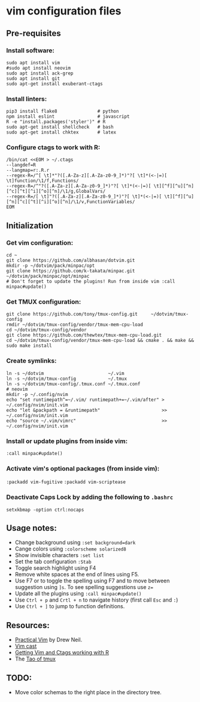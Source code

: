 # **vim** configuration files



## Pre-requisites


### Install software:

```
sudo apt install vim
#sudo apt install neovim
sudo apt install ack-grep
sudo apt install git
sudo apt-get install exuberant-ctags
```


### Install linters:

```
pip3 install flake8               # python
npm install eslint                # javascript
R -e "install.packages('styler')" # R
sudo apt-get install shellcheck   # bash
sudo apt-get install chktex       # latex
```


### Configure ctags to work with R:

```
/bin/cat <<EOM > ~/.ctags
--langdef=R
--langmap=r:.R.r
--regex-R=/^[ \t]*"?([.A-Za-z][.A-Za-z0-9_]*)"?[ \t]*(<-|=)[ \t]function/\1/f,Functions/
--regex-R=/^"?([.A-Za-z][.A-Za-z0-9_]*)"?[ \t]*(<-|=)[ \t][^f][^u][^n][^c][^t][^i][^o][^n]/\1/g,GlobalVars/
--regex-R=/[ \t]"?([.A-Za-z][.A-Za-z0-9_]*)"?[ \t]*(<-|=)[ \t][^f][^u][^n][^c][^t][^i][^o][^n]/\1/v,FunctionVariables/
EOM
```


## Initialization


### Get vim configuration:

```
cd ~
git clone https://github.com/albhasan/dotvim.git
mkdir -p ~/dotvim/pack/minpac/opt
git clone https://github.com/k-takata/minpac.git ~/dotvim/pack/minpac/opt/minpac
# Don't forget to update the plugins! Run from inside vim :call minpac#update()
```


### Get TMUX configuration:

```
git clone https://github.com/tony/tmux-config.git     ~/dotvim/tmux-config
rmdir ~/dotvim/tmux-config/vendor/tmux-mem-cpu-load
cd ~/dotvim/tmux-config/vendor
git clone https://github.com/thewtex/tmux-mem-cpu-load.git
cd ~/dotvim/tmux-config/vendor/tmux-mem-cpu-load && cmake . && make && sudo make install
```


### Create symlinks:

```
ln -s ~/dotvim                        ~/.vim                          
ln -s ~/dotvim/tmux-config            ~/.tmux
ln -s ~/dotvim/tmux-config/.tmux.conf ~/.tmux.conf
# neovim
mkdir -p ~/.config/nvim
echo "set runtimepath^=~/.vim/ runtimepath+=~/.vim/after" >  ~/.config/nvim/init.vim
echo "let &packpath = &runtimepath"                       >> ~/.config/nvim/init.vim
echo "source ~/.vim/vimrc"                                >> ~/.config/nvim/init.vim
```


### Install or update plugins from inside vim:

`:call minpac#update()`


### Activate vim's optional packages (from inside vim):

`:packadd vim-fugitive`
`:packadd vim-scriptease`


### Deactivate Caps Lock by adding the following to `.bashrc`

`setxkbmap -option ctrl:nocaps`



## Usage notes:

+ Change background using `:set background=dark`
+ Cange colors using `:colorscheme solarized8`
+ Show invisible characters `:set list`
+ Set the tab configuration `:Stab`
+ Toggle search highlight using F4
+ Remove white spaces at the end of lines using F5.
+ Use F7 or to toggle the spelling using F7 and to move between suggestion using `]s`. To see spelling suggestions use `z=`
+ Update all the plugins using `:call minpac#update()`
+ Use `Ctrl + p` and `Crtl + n` to navigate history (first call `Esc` and `:`)
+ Use `Ctrl + ]` to jump to function definitions.


## Resources:

+ [Practical Vim](https://pragprog.com/book/dnvim/practical-vim) by Drew Neil.
+ [Vim cast](http://vimcasts.org)
+ [Getting Vim and Ctags working with R](https://tinyheero.github.io/2017/05/13/r-vim-ctags.html#testing-vim--ctags-with-r)
+ The [Tao of tmux](https://leanpub.com/the-tao-of-tmux)


## TODO:

+ Move color schemas to the right place in the directory tree.

